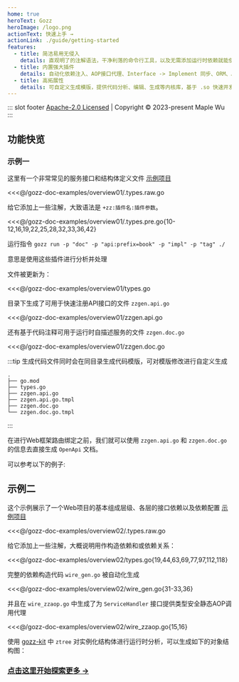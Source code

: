 ```yaml
---
home: true
heroText: Gozz
heroImage: /logo.png
actionText: 快速上手 →
actionLink: ./guide/getting-started
features:
  - title: 简洁易用无侵入
    details: 直观明了的注解语法，干净利落的命令行工具，以及无需添加运行时依赖就能使用的生成代码。
  - title: 内置强大插件
    details: 自动化依赖注入、AOP接口代理、Interface -> Implement 同步、ORM、API路由表等。
  - title: 高拓展性
    details: 可自定义生成模版，提供代码分析、编辑、生成等内核库，基于 .so 快速开发和扩展外部插件。
---
```


::: slot footer
[Apache-2.0 Licensed](https://github.com/go-zing/gozz/blob/main/LICENSE) | Copyright © 2023-present Maple Wu
:::

## 功能快览

### 示例一

这里有一个非常常见的服务接口和结构体定义文件 [示例项目](https://github.com/go-zing/gozz-doc-examples/tree/main/overview01)

<<<@/gozz-doc-examples/overview01/.types.raw.go

给它添加上一些注解，大致语法是 `+zz:插件名:插件参数`。

<<<@/gozz-doc-examples/overview01/.types.pre.go{10-12,16,19,22,25,28,32,33,36,42}

运行指令 `gozz run -p "doc" -p "api:prefix=book" -p "impl" -p "tag" ./`

意思是使用这些插件进行分析并处理

文件被更新为：

<<<@/gozz-doc-examples/overview01/types.go

目录下生成了可用于快速注册API接口的文件 `zzgen.api.go`

<<<@/gozz-doc-examples/overview01/zzgen.api.go

还有基于代码注释可用于运行时自描述服务的文件 `zzgen.doc.go`

<<<@/gozz-doc-examples/overview01/zzgen.doc.go

:::tip
生成代码文件同时会在同目录生成代码模版，可对模版修改进行自定义生成

```
.
├── go.mod
├── types.go
├── zzgen.api.go
├── zzgen.api.go.tmpl
├── zzgen.doc.go
└── zzgen.doc.go.tmpl
```

:::

在进行Web框架路由绑定之前，我们就可以使用 `zzgen.api.go` 和 `zzgen.doc.go` 的信息去直接生成 `OpenApi` 文档。

可以参考以下的例子:

<swagger src="https://raw.githubusercontent.com/go-zing/gozz-doc-examples/main/overview01/swagger.json">
</swagger>

## 示例二

这个示例展示了一个Web项目的基本组成层级、各层的接口依赖以及依赖配置 [示例项目](https://github.com/go-zing/gozz-doc-examples/tree/main/overview02)

<<<@/gozz-doc-examples/overview02/.types.raw.go

给它添加上一些注解，大概说明用作构造依赖和或依赖关系：

<<<@/gozz-doc-examples/overview02/types.go{19,44,63,69,77,97,112,118}

完整的依赖构造代码 `wire_gen.go` 被自动化生成

<<<@/gozz-doc-examples/overview02/wire_gen.go{31-33,36}

并且在 `wire_zzaop.go` 中生成了为 `ServiceHandler` 接口提供类型安全静态AOP调用代理

<<<@/gozz-doc-examples/overview02/wire_zzaop.go{15,16}

使用 [gozz-kit](https://github.com/go-zing/gozz-kit) 中 `ztree` 对实例化结构体进行运行时分析，可以生成如下的对象结构图：


<svgx src="https://raw.githubusercontent.com/go-zing/gozz-doc-examples/main/overview02/structure.svg">
</svgx>

### [点击这里开始探索更多 →](guide)